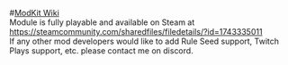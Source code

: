 #[ModKit Wiki](../../wiki)  
Module is fully playable and available on Steam at https://steamcommunity.com/sharedfiles/filedetails/?id=1743335011  
If any other mod developers would like to add Rule Seed support, Twitch Plays support, etc. please contact me on discord.  
